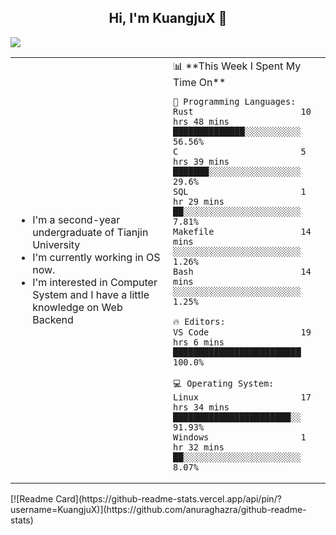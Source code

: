 <h2 align="center"> Hi, I'm KuangjuX 👋 </h2>
<p><img src="https://w.wallhaven.cc/full/nz/wallhaven-nz1e8j.jpg"></p>
<table>
    <tr>
        <td valign="center" width="50%">
            <ul>
                <li>I'm a second-year undergraduate of Tianjin University</li>
                <li>I'm currently working in OS now.</li>
                <li>I'm interested in Computer System and I have a little knowledge on Web Backend</li>
            </ul>
        </td>
       <td valign="top" width="50%">
<!--START_SECTION:waka-->
📊 **This Week I Spent My Time On** 

```text
💬 Programming Languages: 
Rust                     10 hrs 48 mins      ██████████████░░░░░░░░░░░   56.56% 
C                        5 hrs 39 mins       ███████░░░░░░░░░░░░░░░░░░   29.6% 
SQL                      1 hr 29 mins        ██░░░░░░░░░░░░░░░░░░░░░░░   7.81% 
Makefile                 14 mins             ░░░░░░░░░░░░░░░░░░░░░░░░░   1.26% 
Bash                     14 mins             ░░░░░░░░░░░░░░░░░░░░░░░░░   1.25%

🔥 Editors: 
VS Code                  19 hrs 6 mins       █████████████████████████   100.0%

💻 Operating System: 
Linux                    17 hrs 34 mins      ███████████████████████░░   91.93% 
Windows                  1 hr 32 mins        ██░░░░░░░░░░░░░░░░░░░░░░░   8.07%

```


<!--END_SECTION:waka-->
</td></tr>
</table>
[![Readme Card](https://github-readme-stats.vercel.app/api/pin/?username=KuangjuX)](https://github.com/anuraghazra/github-readme-stats)
